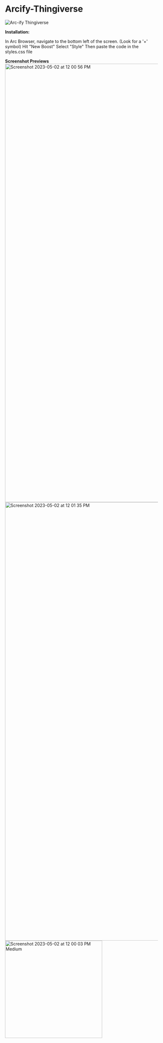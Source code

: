# Arcify-Thingiverse
![Arc-ify Thingiverse](https://user-images.githubusercontent.com/73070356/235728721-10b40849-3896-4acc-a564-f489096611cb.png)

**Installation:**

  In Arc Browser, navigate to the bottom left of the screen. (Look for a '+' symbol)
  Hit "New Boost"
  Select "Style"
  Then paste the code in the styles.css file

**Screenshot Previews**
<img width="1440" alt="Screenshot 2023-05-02 at 12 00 56 PM" src="https://user-images.githubusercontent.com/73070356/235728934-4529746b-6114-444a-a379-b695f7d62375.png">
<img width="1440" alt="Screenshot 2023-05-02 at 12 01 35 PM" src="https://user-images.githubusercontent.com/73070356/235728937-0b45b6f2-b4e7-43f6-8938-26c79a4d8d2b.png">
<img width="320" alt="Screenshot 2023-05-02 at 12 00 03 PM Medium" src="https://user-images.githubusercontent.com/73070356/235728948-e6dbddd6-de4b-4b83-ae6a-774238c25dd7.png">

